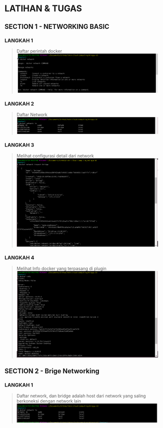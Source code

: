 # LATIHAN & TUGAS

## SECTION 1 - NETWORKING BASIC
### LANGKAH 1
>Daftar perintah docker
![img](1.PNG)

### LANGKAH 2
>Daftar Network
![img](2.PNG)

### LANGKAH 3
>Melihat configurasi detail dari network
![img](3.PNG)

### LANGKAH 4
>Melihat Info docker yang terpasang di plugin
![img](4.PNG)

## SECTION 2 - Brige Networking
### LANGKAH 1
>Daftar network, dan bridge adalah host dari network yang saling berkoneksi dengan network lain
![img](5.PNG)
